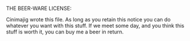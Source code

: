 THE BEER-WARE LICENSE:

Cinimajig wrote this file. As long as you retain this notice you
can do whatever you want with this stuff. If we meet some day, and you think
this stuff is worth it, you can buy me a beer in return.
